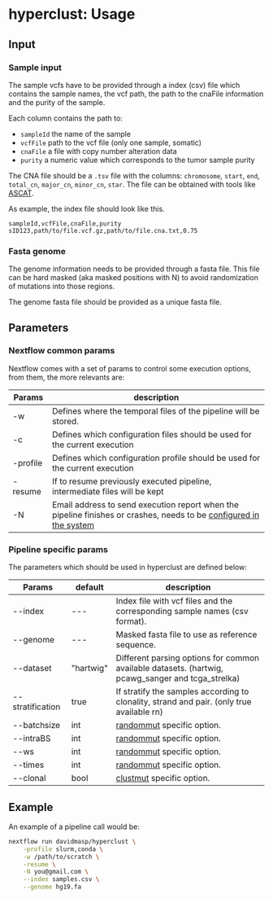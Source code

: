 # hyperclust: Usage

## Input

### Sample input

The sample vcfs have to be provided through a index (csv) file which contains
the sample names, the vcf path, the path to the cnaFile information and the
purity of the sample.

Each column contains the path to:

- `sampleId` the name of the sample
- `vcfFile` path to the vcf file (only one sample, somatic)
- `cnaFile` a file with copy number alteration data
- `purity` a numeric value which corresponds to the tumor sample purity

The CNA file should be a `.tsv` file with the columns: `chromosome`,
`start`, `end`, `total_cn`, `major_cn`, `minor_cn`, `star`.
The file can be obtained with tools like
[ASCAT](https://github.com/Crick-CancerGenomics/ascat).

As example, the index file should look like this.

```text
sampleId,vcfFile,cnaFile,purity
sID123,path/to/file.vcf.gz,path/to/file.cna.txt,0.75
```

### Fasta genome

The genome information needs to be provided through a fasta file. This file
can be hard masked (aka masked positions with N) to avoid randomization
of mutations into those regions.

The genome fasta file should be provided as a unique fasta file.

## Parameters

### Nextflow common params

Nextflow comes with a set of params to control some execution options, from
them, the more relevants are:

| Params |  description |
|----------|-------------------------|
| -w | Defines where the temporal files of the pipeline will be stored. |
| -c | Defines which configuration files should be used for the current execution |
| -profile | Defines which configuration profile should be used for the current execution |
| -resume | If to resume previously executed pipeline, intermediate files will be kept |
| -N | Email address to send execution report when the pipeline finishes or crashes, needs to be [configured in the system](https://www.nextflow.io/docs/latest/mail.html)|

### Pipeline specific params

The parameters which should be used in hyperclust are defined
below:

| Params | default | description |
|----------|---------|------------------------|
| --index | --- | Index file with vcf files and the corresponding sample names (csv format). |
| --genome| --- | Masked fasta file to use as reference sequence. |
| --dataset | "hartwig" | Different parsing options for common available datasets. (hartwig, pcawg_sanger and tcga_strelka) |
| --stratification | true | If stratify the samples according to clonality, strand and pair. (only true available rn) |
| --batchsize | int | [randommut](https://github.com/davidmasp/randommut) specific option. |
|  --intraBS |  int | [randommut](https://github.com/davidmasp/randommut) specific option. |
|  --ws  | int |      [randommut](https://github.com/davidmasp/randommut) specific option. |
|  --times | int |    [randommut](https://github.com/davidmasp/randommut) specific option. |
|  --clonal | bool |  [clustmut](https://github.com/davidmasp/clustMut) specific option. |

## Example

An example of a pipeline call would be:

```bash
nextflow run davidmasp/hyperclust \
    -profile slurm,conda \
    -w /path/to/scratch \
    -resume \
    -N you@gmail.com \
    --index samples.csv \
    --genome hg19.fa
```
